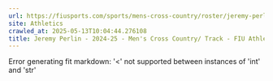 ```yaml
---
url: https://fiusports.com/sports/mens-cross-country/roster/jeremy-perlin/12763
site: Athletics
crawled_at: 2025-05-13T10:04:44.276108
title: Jeremy Perlin - 2024-25 - Men's Cross Country/ Track - FIU Athletics
---
```


Error generating fit markdown: '<' not supported between instances of 'int' and 'str'